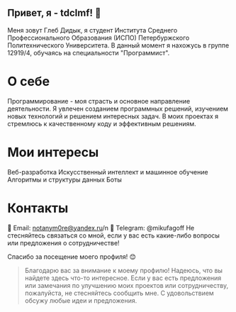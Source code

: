 ## Привет, я - tdclmf! 👋
Меня зовут Глеб Дидык, я студент Института Среднего Профессионального Образования (ИСПО) Петербуржского Политехнического Университета. В данный момент я нахожусь в группе 12919/4, обучаясь на специальности "Программист".

# О себе
Программирование - моя страсть и основное направление деятельности. Я увлечен созданием программных решений, изучением новых технологий и решением интересных задач. В моих проектах я стремлюсь к качественному коду и эффективным решениям.

# Мои интересы
Веб-разработка
Искусственный интеллект и машинное обучение
Алгоритмы и структуры данных
Боты

# Контакты
📧 Email: notanym0re@yandex.ru/n
🔗 Telegram: @mikufagoff
Не стесняйтесь связаться со мной, если у вас есть какие-либо вопросы или предложения о сотрудничестве!

Спасибо за посещение моего профиля! 😊
> Благодарю вас за внимание к моему профилю! Надеюсь, что вы найдете здесь что-то интересное. Если у вас есть предложения или замечания по улучшению моих проектов или сотрудничеству, пожалуйста, не стесняйтесь сообщить мне. С удовольствием обсужу любые идеи и предложения.
